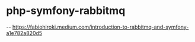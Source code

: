 # php-symfony-rabbitmq

-- https://fabiohiroki.medium.com/introduction-to-rabbitmq-and-symfony-a1e782a820d5
